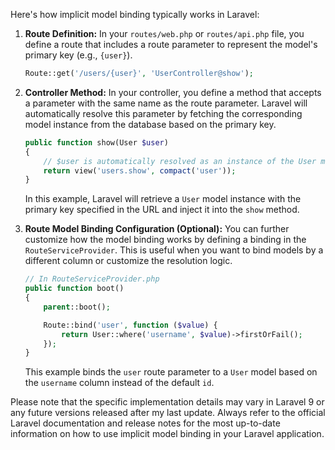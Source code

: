 Here's how implicit model binding typically works in Laravel:

1. **Route Definition:**
   In your `routes/web.php` or `routes/api.php` file, you define a route that includes a route parameter to represent
   the model's primary key (e.g., `{user}`).

   ```php
   Route::get('/users/{user}', 'UserController@show');
   ```

2. **Controller Method:**
   In your controller, you define a method that accepts a parameter with the same name as the route parameter. Laravel
   will automatically resolve this parameter by fetching the corresponding model instance from the database based on the
   primary key.

   ```php
   public function show(User $user)
   {
       // $user is automatically resolved as an instance of the User model
       return view('users.show', compact('user'));
   }
   ```

   In this example, Laravel will retrieve a `User` model instance with the primary key specified in the URL and inject
   it into the `show` method.

3. **Route Model Binding Configuration (Optional):**
   You can further customize how the model binding works by defining a binding in the `RouteServiceProvider`. This is
   useful when you want to bind models by a different column or customize the resolution logic.

   ```php
   // In RouteServiceProvider.php
   public function boot()
   {
       parent::boot();

       Route::bind('user', function ($value) {
           return User::where('username', $value)->firstOrFail();
       });
   }
   ```

   This example binds the `user` route parameter to a `User` model based on the `username` column instead of the
   default `id`.

Please note that the specific implementation details may vary in Laravel 9 or any future versions released after my last
update. Always refer to the official Laravel documentation and release notes for the most up-to-date information on how
to use implicit model binding in your Laravel application.